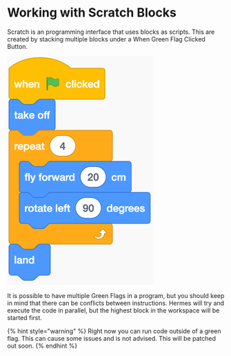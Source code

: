 # Working with Scratch Blocks

Scratch is an programming interface that uses blocks as scripts. This are created by stacking multiple blocks under a When Green Flag Clicked Button.

![Button Controls](../.gitbook/assets/squarecode.gif)

It is possible to have multiple Green Flags in a program, but you should keep in mind that there can be conflicts between instructions. Hermes will try and execute the code in parallel, but the highest block in the workspace will be started first.

{% hint style="warning" %}
Right now you can run code outside of a green flag. This can cause some issues and is not advised. This will be patched out soon.
{% endhint %}


